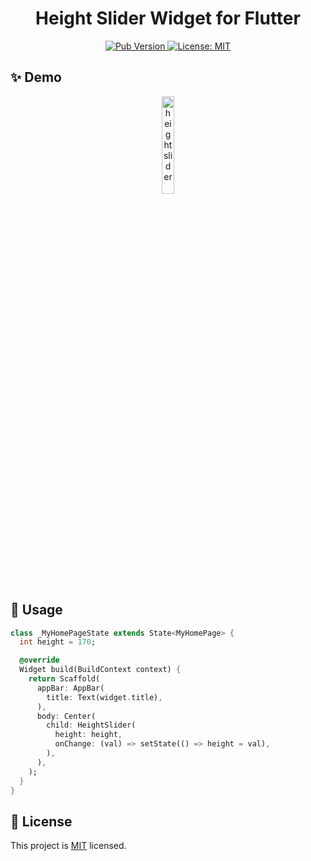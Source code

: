 <h1 align="center">Height Slider Widget for Flutter</h1>
<p align="center">
  <a href="https://pub.dev/packages/height_slider">
    <img alt="Pub Version" src="https://img.shields.io/pub/v/height_slider">
  </a>
  <a href="https://raw.githubusercontent.com/coval-solutions/weight-slider/master/LICENSE">
    <img alt="License: MIT" src="https://img.shields.io/badge/license-MIT-yellow.svg" target="_blank" />
  </a>
</p>

## ✨ Demo
<p align="center"><img width="20%" src="https://raw.githubusercontent.com/coval-solutions/height-slider/master/images/1.gif" alt="height slider"/></p>

## 🚀 Usage
```dart
class _MyHomePageState extends State<MyHomePage> {
  int height = 170;

  @override
  Widget build(BuildContext context) {
    return Scaffold(
      appBar: AppBar(
        title: Text(widget.title),
      ),
      body: Center(
        child: HeightSlider(
          height: height,
          onChange: (val) => setState(() => height = val),
        ),
      ),
    );
  }
}
```

## 📝 License
This project is [MIT](https://raw.githubusercontent.com/coval-solutions/height-slider/master/LICENSE) licensed.